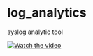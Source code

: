 # log_analytics
syslog analytic tool


[![Watch the video](https://drive.google.com/file/d/1008BE4kBkjhxJrc9zgBBMqmZ8rzeRocX/view?usp=sharing)](https://youtu.be/WKhBria18cM)
